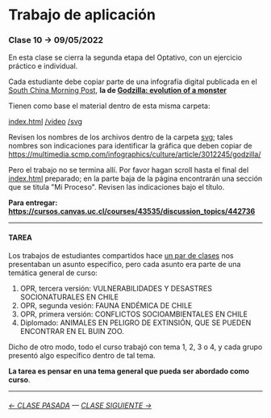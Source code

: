 # Trabajo de aplicación

### Clase 10 → 09/05/2022

En esta clase se cierra la segunda etapa del Optativo, con un ejercicio práctico e individual. 

Cada estudiante debe copiar parte de una infografía digital publicada en el [South China Morning Post](https://www.scmp.com/infographic/), **la de [Godzilla: evolution of a monster](https://multimedia.scmp.com/infographics/culture/article/3012245/godzilla/)**

Tienen como base el material dentro de esta misma carpeta: 

[index.html](https://github.com/profesorfaco/dno075-2022-1/blob/main/clase-10/index.html)
[/video](https://github.com/profesorfaco/dno075-2022-1/tree/main/clase-10/video)
[/svg](https://github.com/profesorfaco/dno075-2022-1/tree/main/clase-10/svg)

Revisen los nombres de los archivos dentro de la carpeta [svg](https://github.com/profesorfaco/dno075-2022-1/tree/main/clase-10/svg); tales nombres son indicaciones para identificar la gráfica que deben copiar de https://multimedia.scmp.com/infographics/culture/article/3012245/godzilla/

Pero el trabajo no se termina allí. Por favor hagan scroll hasta el final del [index.html](https://profesorfaco.github.io/dno075-2022-1/clase-10/) preparado; en la parte baja de la página encontrarán una sección que se titula "Mi Proceso". Revisen las indicaciones bajo el título.

**Para entregar: https://cursos.canvas.uc.cl/courses/43535/discussion_topics/442736**

- - - - - - - - - - - - - 

#### TAREA

Los trabajos de estudiantes compartidos hace [un par de clases](https://github.com/profesorfaco/dno075-2022-1/tree/main/clase-07#readme) nos presentaban un asunto específico, pero cada asunto era parte de una temática general de curso:

1. OPR, tercera versión: VULNERABILIDADES Y DESASTRES SOCIONATURALES EN CHILE
2. OPR, segunda vesión: FAUNA ENDÉMICA DE CHILE
3. OPR, primera versión: CONFLICTOS SOCIOAMBIENTALES EN CHILE
4. Diplomado: ANIMALES EN PELIGRO DE EXTINSIÓN, QUE SE PUEDEN ENCONTRAR EN EL BUIN ZOO.

Dicho de otro modo, todo el curso trabajó con tema 1, 2, 3 o 4, y cada grupo presentó algo específico dentro de tal tema.

**La tarea es pensar en una tema general que pueda ser abordado como curso**. 

- - - - - - - - - - - - -

###### [← CLASE PASADA](https://github.com/profesorfaco/dno075-2022-1/tree/main/clase-08) — [CLASE SIGUIENTE →](https://github.com/profesorfaco/dno075-2022-1/tree/main/clase-11) 

